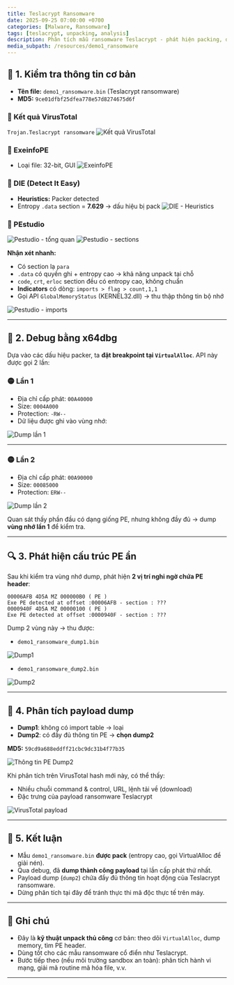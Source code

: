 ```yaml
---
title: Teslacrypt Ransomware
date: 2025-09-25 07:00:00 +0700
categories: [Malware, Ransomware]
tags: [teslacrypt, unpacking, analysis]
description: Phân tích mẫu ransomware Teslacrypt - phát hiện packing, dump payload, nhận diện thành phần chính qua debug và kiểm tra PE.
media_subpath: /resources/demo1_ransomware
---
```


## 📌 1. Kiểm tra thông tin cơ bản

- **Tên file:** `demo1_ransomware.bin` (Teslacrypt ransomware)
- **MD5:** `9ce01dfbf25dfea778e57d8274675d6f`

### 🔸 Kết quả VirusTotal
`Trojan.Teslacrypt ransomware`
![Kết quả VirusTotal](Pasted%20image%2020251003070446.png)

### 🔸 ExeinfoPE
- Loại file: 32-bit, GUI
![ExeinfoPE](Pasted%20image%2020251003070713.png)

### 🔸 DIE (Detect It Easy)
- **Heuristics:** Packer detected
- Entropy `.data` section = **7.629** → dấu hiệu bị pack
![DIE - Heuristics](Pasted%20image%2020251003070801.png)

### 🔸 PEstudio
![Pestudio - tổng quan](Pasted%20image%2020251003071323.png)
![Pestudio - sections](Pasted%20image%2020251003072403.png)

**Nhận xét nhanh:**
- Có section lạ `para`
- `.data` có quyền ghi + entropy cao → khả năng unpack tại chỗ
- `code`, `crt`, `erloc` section đều có entropy cao, không chuẩn
- **Indicators** có dòng: `imports > flag > count,1,1`
- Gọi API `GlobalMemoryStatus` (KERNEL32.dll) → thu thập thông tin bộ nhớ

![Pestudio - imports](Pasted%20image%2020251003072240.png)

---

## 🧭 2. Debug bằng x64dbg

Dựa vào các dấu hiệu packer, ta **đặt breakpoint tại `VirtualAlloc`**. API này được gọi 2 lần:

### 🟡 Lần 1
- Địa chỉ cấp phát: `00A40000`
- Size: `0004A000`
- Protection: `-RW--`
- Dữ liệu được ghi vào vùng nhớ:

![Dump lần 1](Pasted%20image%2020251003074717.png)

---

### 🟡 Lần 2
- Địa chỉ cấp phát: `00A90000`
- Size: `00085000`
- Protection: `ERW--`

![Dump lần 2](Pasted%20image%2020251003075109.png)

Quan sát thấy phần đầu có dạng giống PE, nhưng không đầy đủ → dump **vùng nhớ lần 1** để kiểm tra.

---

## 🔍 3. Phát hiện cấu trúc PE ẩn

Sau khi kiểm tra vùng nhớ dump, phát hiện **2 vị trí nghi ngờ chứa PE header**:

```
00006AFB 4D5A MZ 000000B0 ( PE )
Exe PE detected at offset :00006AFB - section : ???
0000940F 4D5A MZ 00000100 ( PE )
Exe PE detected at offset :0000940F - section : ???
```


Dump 2 vùng này → thu được:

- `demo1_ransomware_dump1.bin`

![Dump1](Pasted%20image%2020251003080559.png)

- `demo1_ransomware_dump2.bin`

![Dump2](Pasted%20image%2020251003080807.png)

---

## 🧠 4. Phân tích payload dump

- **Dump1**: không có import table → loại
- **Dump2**: có đầy đủ thông tin PE → **chọn dump2**

**MD5:** `59cd9a688eddff21cbc9dc31b4f77b35`

![Thông tin PE Dump2](Pasted%20image%2020251003081019.png)

Khi phân tích trên VirusTotal hash mới này, có thể thấy:

- Nhiều chuỗi command & control, URL, lệnh tải về (download)
- Đặc trưng của payload ransomware Teslacrypt

![VirusTotal payload](Pasted%20image%2020251003081551.png)

---

## 📝 5. Kết luận

- Mẫu `demo1_ransomware.bin` **được pack** (entropy cao, gọi VirtualAlloc để giải nén).
- Qua debug, đã **dump thành công payload** tại lần cấp phát thứ nhất.
- Payload dump (`dump2`) chứa đầy đủ thông tin hoạt động của Teslacrypt ransomware.
- Dừng phân tích tại đây để tránh thực thi mã độc thực tế trên máy.

---

## 📎 Ghi chú

- Đây là **kỹ thuật unpack thủ công** cơ bản: theo dõi `VirtualAlloc`, dump memory, tìm PE header.
- Dùng tốt cho các mẫu ransomware cổ điển như Teslacrypt.
- Bước tiếp theo (nếu môi trường sandbox an toàn): phân tích hành vi mạng, giải mã routine mã hóa file, v.v.

---
